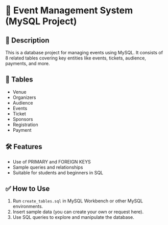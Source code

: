 # 📁 Event Management System (MySQL Project)
## 📌 Description
This is a database project for managing events using MySQL. It consists of 8 related tables covering key entities like events, tickets, audience, payments, and more.

## 🧱 Tables
- Venue
- Organizers
- Audience
- Events
- Ticket
- Sponsors
- Registration
- Payment

## 🛠 Features
- Use of PRIMARY and FOREIGN KEYS
- Sample queries and relationships
- Suitable for students and beginners in SQL

## ✅ How to Use
1. Run `create_tables.sql` in MySQL Workbench or other MySQL environments.
2. Insert sample data (you can create your own or request here).
3. Use SQL queries to explore and manipulate the database.
